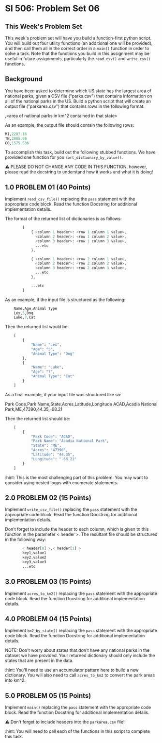 # SI 506: Problem Set 06

## This Week's Problem Set

This week's problem set will have you build a function-first python script. You will build out
four utility functions (an additional one will be provided), and then call them all in the
correct order in a `main()` function in order to solve a task. Note that the functions you build
in this assignment may be useful in future assignments, particularly the `read_csv()` and
`write_csv()` functions.

## Background

You have been asked to determine which US state has the largest area of national parks, given
a CSV file ("parks.csv") that contains information on all of the national parks in the US.
Build a python script that will create an output file ("parkarea.csv") that contains rows
in the following format:

<state two-letter identifier>,<area of national parks in km^2 contained in that state>

As an example, the output file should contain the following rows:

```python
MI,2287.16
TN,2085.96
CO,1575.536
```

To accomplish this task, build out the following stubbed functions. We have provided one function
for you `sort_dictionary_by_value()`.

:warning: PLEASE DO NOT CHANGE ANY CODE IN THIS FUNCTION, however, please read the docstring to
understand how it works and what it is doing!

## 1.0 PROBLEM 01 (40 Points)

Implement `read_csv_file()` replacing the `pass` statement with the appropriate code block. Read
the function Docstring for additional implementation details.

The format of the returned list of dictionaries is as follows:

```python
        [
            { <column 1 header>: <row 1 column 1 value>,
              <column 2 header>: <row 1 column 2 value>,
              <column 3 header>: <row 1 column 3 value>,
              ...etc
            },

            { <column 1 header>: <row 2 column 1 value>,
              <column 2 header>: <row 2 column 2 value>,
              <column 3 header>: <row 2 column 3 value>,
              ...etc
            },

            ...etc
        ]
```

As an example, if the input file is structured as the following:

```python
    Name,Age,Animal Type
    Lex,5,Dog
    Luke,7,Cat
```

Then the returned list would be:

```python
    [
        {
            "Name": "Lex",
            "Age": "5",
            "Animal Type": "Dog"
        },
        {
            "Name": "Luke",
            "Age": "7",
            "Animal Type": "Cat"
        }
    ]
```

As a final example, if your input file was structured like so:

Park Code,Park Name,State,Acres,Latitude,Longitude
ACAD,Acadia National Park,ME,47390,44.35,-68.21

Then the returned list should be:

```python
    [
        {
            "Park Code": "ACAD",
            "Park Name": "Acadia National Park",
            "State": "ME",
            "Acres": "47390",
            "Latitude": "44.35",
            "Longitude": "-68.21"
        }
    ]
```

:hint: This is the most challenging part of this problem. You may want to consider using nested
loops with enumerate statements.

## 2.0 PROBLEM 02 (15 Points)

Implement `write_csv_file()` replacing the `pass` statement with the appropriate code block. Read
the function Docstring for additional implementation details.

Don't forget to include the header to each column, which is given to this function in the parameter
< header >. The resultant file should be structured in the following way:

```python
        < header[0] >,< header[1] >
        key1,value1
        key2,value2
        key3,value3
        ...etc
```

## 3.0 PROBLEM 03 (15 Points)

Implement `acres_to_km2()` replacing the `pass` statement with the appropriate code block. Read the
function Docstring for additional implementation details.

## 4.0 PROBLEM 04 (15 Points)

Implement `km2_by_state()` replacing the `pass` statement with the appropriate code block. Read the
function Docstring for additional implementation details.

NOTE: Don't worry about states that don't have any national parks in the dataset we have provided.
Your returned dictionary should only include the states that are present in the data.

:hint: You'll need to use an accumulator pattern here to build a new dictionary. You will also need
to call `acres_to_km2` to convert the park areas into km^2.

## 5.0 PROBLEM 05 (15 Points)

Implement `main()` replacing the `pass` statement with the appropriate code block. Read the function
Docstring for additional implementation details.

:warning: Don't forget to include headers into the `parkarea.csv` file!

:hint: You will need to call each of the functions in this script to complete this task.
